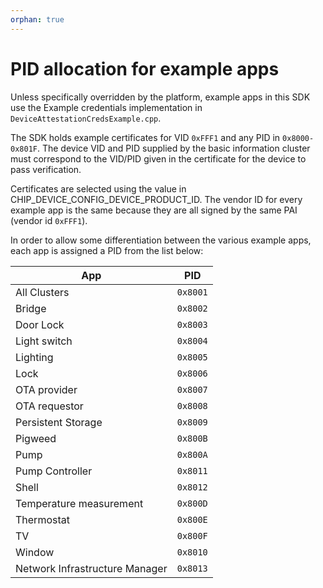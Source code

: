 ```yaml
---
orphan: true
---
```


# PID allocation for example apps

Unless specifically overridden by the platform, example apps in this SDK use the
Example credentials implementation in `DeviceAttestationCredsExample.cpp`.

The SDK holds example certificates for VID `0xFFF1` and any PID in
`0x8000-0x801F`. The device VID and PID supplied by the basic information
cluster must correspond to the VID/PID given in the certificate for the device
to pass verification.

Certificates are selected using the value in
CHIP_DEVICE_CONFIG_DEVICE_PRODUCT_ID. The vendor ID for every example app is the
same because they are all signed by the same PAI (vendor id `0xFFF1`).

In order to allow some differentiation between the various example apps, each
app is assigned a PID from the list below:

| App                            | PID      |
| ------------------------------ | -------- |
| All Clusters                   | `0x8001` |
| Bridge                         | `0x8002` |
| Door Lock                      | `0x8003` |
| Light switch                   | `0x8004` |
| Lighting                       | `0x8005` |
| Lock                           | `0x8006` |
| OTA provider                   | `0x8007` |
| OTA requestor                  | `0x8008` |
| Persistent Storage             | `0x8009` |
| Pigweed                        | `0x800B` |
| Pump                           | `0x800A` |
| Pump Controller                | `0x8011` |
| Shell                          | `0x8012` |
| Temperature measurement        | `0x800D` |
| Thermostat                     | `0x800E` |
| TV                             | `0x800F` |
| Window                         | `0x8010` |
| Network Infrastructure Manager | `0x8013` |
